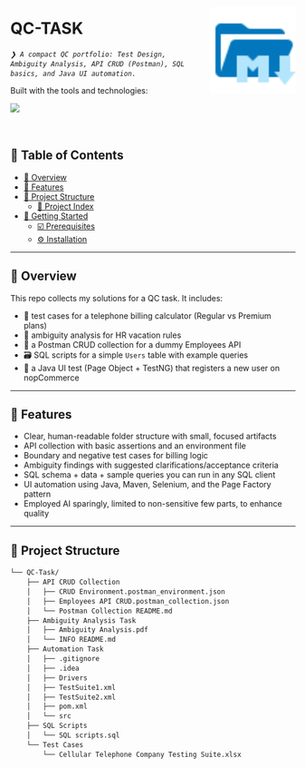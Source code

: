 <div align="left" style="position: relative;">
<img src="https://raw.githubusercontent.com/PKief/vscode-material-icon-theme/ec559a9f6bfd399b82bb44393651661b08aaf7ba/icons/folder-markdown-open.svg" align="right" width="30%" style="margin: -20px 0 0 20px;">
<h1>QC-TASK</h1>
<p align="left">
	<em><code>❯ A compact QC portfolio: Test Design, Ambiguity Analysis, API CRUD (Postman), SQL basics, and Java UI automation.</code></em>
</p>
<p align="left">Built with the tools and technologies:</p>
<p align="left">
	<a href="https://skillicons.dev">
		<img src="https://skillicons.dev/icons?i=java,maven,selenium,postman,mysql,sqlite,md">
	</a>
</p>
</div>
<br clear="right">

## 🔗 Table of Contents

- [📍 Overview](#-overview)
- [👾 Features](#-features)
- [📁 Project Structure](#-project-structure)
  - [📂 Project Index](#-project-index)
- [🚀 Getting Started](#-getting-started)
  - [☑️ Prerequisites](#-prerequisites)
  - [⚙️ Installation](#-installation)

---

## 📍 Overview

This repo collects my solutions for a QC task. It includes:
- 🧪 test cases for a telephone billing calculator (Regular vs Premium plans)
- 🧭 ambiguity analysis for HR vacation rules
- 🔌 a Postman CRUD collection for a dummy Employees API
- 🗃️ SQL scripts for a simple `Users` table with example queries
- 🤖 a Java UI test (Page Object + TestNG) that registers a new user on nopCommerce


---

## 👾 Features

- Clear, human-readable folder structure with small, focused artifacts
- API collection with basic assertions and an environment file
- Boundary and negative test cases for billing logic
- Ambiguity findings with suggested clarifications/acceptance criteria
- SQL schema + data + sample queries you can run in any SQL client
- UI automation using Java, Maven, Selenium, and the Page Factory pattern
- Employed AI sparingly, limited to non-sensitive few parts, to enhance quality
---

## 📁 Project Structure

```sh
└── QC-Task/
    ├── API CRUD Collection
    │   ├── CRUD Environment.postman_environment.json
    │   ├── Employees API CRUD.postman_collection.json
    │   └── Postman Collection README.md
    ├── Ambiguity Analysis Task
    │   ├── Ambiguity Analysis.pdf
    │   └── INFO README.md
    ├── Automation Task
    │   ├── .gitignore
    │   ├── .idea
    │   ├── Drivers
    │   ├── TestSuite1.xml
    │   ├── TestSuite2.xml
    │   ├── pom.xml
    │   └── src
    ├── SQL Scripts
    │   └── SQL scripts.sql
    └── Test Cases
        └── Cellular Telephone Company Testing Suite.xlsx
